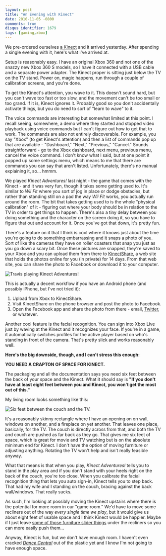 ```yaml
---
layout: post
title: "An Evening with Kinect"
date: 2010-11-05 -0800
comments: true
disqus_identifier: 1679
tags: [gaming,xbox]
---
```

We pre-ordered ourselves [a
Kinect](http://www.amazon.com/dp/B002BSA298?tag=mhsvortex) and it
arrived yesterday. After spending a single evening with it, here's what
I've arrived at.

Setup is reasonably easy. I have an original Xbox 360 and not one of the
snazzy new Xbox 360 S models, so I have it connected with a USB cable
and a separate power adapter. The Kinect proper is sitting just below
the TV on the TV stand. Power on, magic happens, run through a couple of
calibration screens, and you're done.

To get the Kinect's attention, you wave to it. This doesn't sound hard,
but you can't wave too fast or too slow, and the movement can't be too
small or too grand. If it is, Kinect ignores it. Probably good so you
don't accidentally activate things, but you do need to sort of "learn to
wave" to it.

The voice commands are interesting but somewhat limited at this point. I
recall seeing, somewhere, a demo where they started and stopped video
playback using voice commands but I can't figure out how to get that to
work. The commands are also not entirely discoverable. For example, you
say "Xbox" (to get Kinect's attention) and then a list of commands pop
up that are available - "Dashboard," "Next," "Previous," "Cancel."
Sounds straightforward - go to the Xbox dashboard, next menu, previous
menu, cancel the voice command. I don't know what I said, but at one
point it popped up some settings menu, which means to me that there are
commands you can say that aren't listed. Unfortunately, there's no
manual explaining it, so... hmmm.

We played *Kinect Adventures!* last night - the game that comes with the
Kinect - and it was very fun, though it takes some getting used to. It's
similar to *Wii Fit* where you sort of jog in place or dodge obstacles,
but rather than standing still on a pad the way *Wii Fit* works, you
actually run around the room. The bit that takes getting used to is the
whole "physical calibration" of it - figuring out where your body should
be in relation to the TV in order to get things to happen. There's also
a tiny delay between you doing something and the character on the screen
doing it, so you have to figure that out and account for it. Once you've
got that down, it's pretty fun.

There's a feature on it that I think is cool where it knows just about
the time you're going to do something embarrassing and it snaps a photo
of you. Sort of like the cameras they have on roller coasters that snap
you just as you go down a scary bit. Once these pictures are snapped,
they're saved to your Xbox and you can upload them from there to
[KinectShare](http://kinectshare.com), a web site that holds the photos
online for you (in private) for 14 days. From that web site, you can
share the photo to Facebook or download it to your computer.

![Travis playing Kinect
Adventures!](https://hyqi8g.blu.livefilestore.com/y2pfswvZ9nGdutpbQjZg1jAQmS3lLPQtYkpQhwfda8QGdbzreN2fBWE4k_nybtdFKgWGNGQbtyP7o8wEX-CSqdo81crgDFtgiXLABJyIloapcU/20101105postcard.jpg?psid=1 "Travis playing Kinect Adventures!")

This is actually a decent workflow if you have an Android phone (and
possibly iPhone, but I've not tried it):

1.  Upload from Xbox to KinectShare.
2.  Visit KinectShare on the phone browser and post the photo to
    Facebook.
3.  Open the Facebook app and share the photo from there - email,
    [Twitter](http://twitter.com), or whatever.

Another cool feature is the facial recognition. You can sign into Xbox
Live just by waving at the Kinect and it recognizes your face. If you're
in a game, it automatically switches profiles for the active player
based on who's standing in front of the camera. That's pretty slick and
works reasonably well.

**Here's the big downside, though, and I can't stress this enough:**

**YOU NEED A CRAPTON OF SPACE FOR KINECT.**

The packaging and all the documentation says you need six feet between
the back of your space and the Kinect. What it should say is **"If you
don't have at least eight feet between you and Kinect, you won't get the
most out of this."**

My living room looks something like this:

![Six feet between the couch and the
TV.](https://hyqi8g.bl3302.livefilestore.com/y2pXdRm7uroU5CJhlXYnm2LNsWv-9-buPXNhElTZnPNzc3ZbSvEEaQ_OAvYyugb4RvyN3zk6pJ3jWsvE3Ffla33iaeuHyWXKIc4JJggvbYAZIc/20101105room.jpg?psid=1 "Six feet between the couch and the TV.")

It's a reasonably skinny rectangle where I have an opening on on wall,
windows on another, and a fireplace on yet another. That leaves one
place, basically, for the TV. The couch is directly across from that,
and both the TV and couch are pushed as far back as they go. That gives
me six feet of space, which is great for movie and TV watching but is on
the absolute minimum end for Kinect. I don't have the option of moving
furniture or adjusting anything. Rotating the TV won't help and isn't
really feasible anyway.

What that means is that when you play, *Kinect Adventures!* tells you to
stand in the play area and if you don't stand with your heels right on
the back of the couch, you're too close. When you calibrate the facial
recognition thing that lets you auto sign-in, Kinect tells you to step
back. That had my wife and I standing on the couch, bracing against the
back wall/windows. That really sucks.

As such, I'm looking at possibly moving the Kinect upstairs where there
is the potential for more room in our "game room." We'd have to move
some recliners out of the way *every single time we play*, but it would
give us about eight feet of usable space and I think Kinect would be
happier. Maybe if I just leave [some of those furniture slider
things](http://www.amazon.com/dp/B0000645RF?tag=mhsvortex) under the
recliners so you can more easily push them...

Anyway, Kinect is fun, but we don't have enough room. I haven't even
cracked *[Dance
Central](http://www.amazon.com/dp/B002I0HBOI?tag=mhsvortex)* out of the
plastic yet and I know I'm not going to have enough space.

